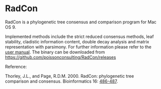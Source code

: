 RadCon
======

RadCon is a phylogenetic tree consensus and comparison program for Mac OS 9.

Implemented methods include the strict reduced consensus methods, leaf stability, cladistic information content, double decay analysis and matrix representation with parsimony. For further information please refer to the [user manual](https://github.com/poissonconsulting.github.io/RadCon). The binary can be downloaded from <https://github.com/poissonconsulting/RadCon/releases>

Reference:

Thorley, J.L., and Page, R.D.M. 2000. RadCon: phylogenetic tree comparison and consensus. Bioinformatics 16: [486-487](http://bioinformatics.oxfordjournals.org/content/16/5/486).
